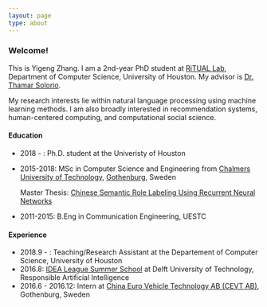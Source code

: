 ```yaml
---
layout: page
type: about
---
```

### Welcome!
This is Yigeng Zhang. I am a 2nd-year PhD student at [RiTUAL Lab], Department of Computer Science, University of Houston. My advisor is [Dr. Thamar Solorio]. 

My research interests lie within natural language processing using machine learning methods. I am also broadly interested in recommendation systems, human-centered computing, and computational social science.

#### Education
- 2018 - : Ph.D. student at the Univeristy of Houston
- 2015-2018: MSc in Computer Science and Engineering from [Chalmers University of Technology], [Gothenburg], Sweden
  
  Master Thesis: [Chinese Semantic Role Labeling Using Recurrent Neural Networks]
- 2011-2015: B.Eng in Communication Engineering, UESTC

[RiTUAL Lab]:  http://ritual.uh.edu/
[Dr. Thamar Solorio]: http://solorio.uh.edu/
[Gothenburg]:https://en.wikipedia.org/wiki/Gothenburg
[Chalmers University of Technology]: https://en.wikipedia.org/wiki/Chalmers_University_of_Technology
[Chinese Semantic Role Labeling Using Recurrent Neural Networks]: https://hdl.handle.net/20.500.12380/254899

#### Experience
- 2018.9 - : Teaching/Research Assistant at the Departement of Computer Science, University of Houston
- 2016.8: [IDEA League Summer School] at Delft University of Technology, Responsible Artificial Intelligence
- 2016.6 - 2016.12: Intern at [China Euro Vehicle Technology AB (CEVT AB)], Gothenburg, Sweden 

[IDEA League Summer School]: http://idealeague.org/summer-schools/
[China Euro Vehicle Technology AB (CEVT AB)]: https://www.cevt.se/